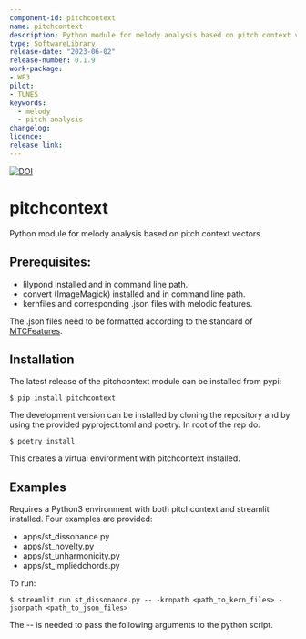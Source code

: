 ```yaml
---
component-id: pitchcontext
name: pitchcontext
description: Python module for melody analysis based on pitch context vectors.
type: SoftwareLibrary
release-date: "2023-06-02"
release-number: 0.1.9
work-package: 
- WP3
pilot: 
- TUNES
keywords:
  - melody
  - pitch analysis
changelog:
licence:
release link:
--- 
```


[![DOI](https://zenodo.org/badge/DOI/10.5281/zenodo.8020644.svg)](https://doi.org/10.5281/zenodo.8020644)

# pitchcontext
Python module for melody analysis based on pitch context vectors.

## Prerequisites:
- lilypond installed and in command line path.
- convert (ImageMagick) installed and in command line path.
- kernfiles and corresponding .json files with melodic features.

The .json files need to be formatted according to the standard of [MTCFeatures](https://pvankranenburg.github.io/MTCFeatures/melodyrepresentation.html).

## Installation
The latest release of the pitchcontext module can be installed from pypi:
```
$ pip install pitchcontext
```

The development version can be installed by cloning the repository and by using the provided pyproject.toml and poetry. In root of the rep do:
```
$ poetry install
```
This creates a virtual environment with pitchcontext installed.

## Examples
Requires a Python3 environment with both pitchcontext and streamlit installed.
Four examples are provided:
- apps/st_dissonance.py
- apps/st_novelty.py
- apps/st_unharmonicity.py
- apps/st_impliedchords.py

To run:
```
$ streamlit run st_dissonance.py -- -krnpath <path_to_kern_files> -jsonpath <path_to_json_files>
```
The -- is needed to pass the following arguments to the python script.
